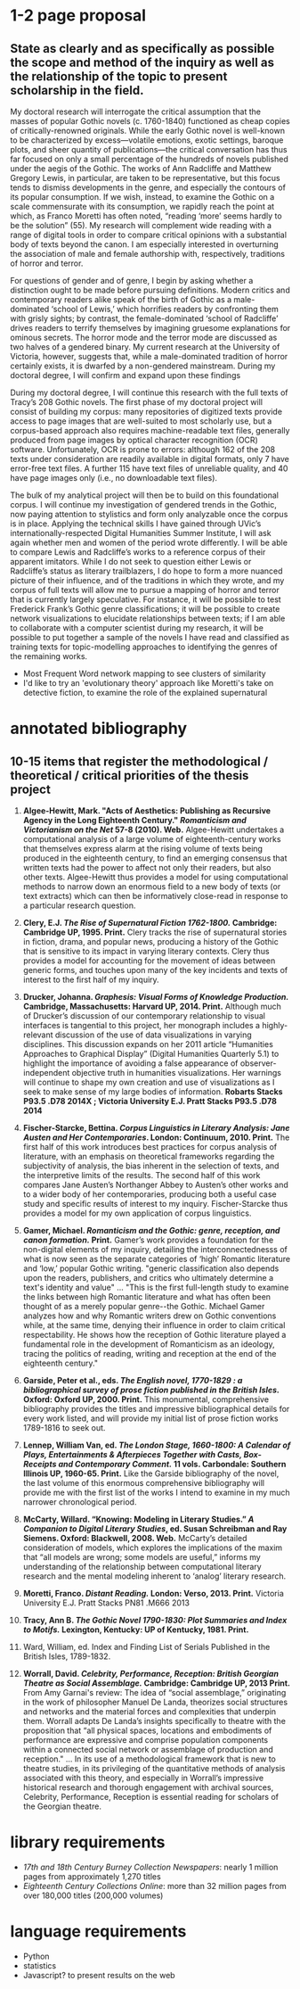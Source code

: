 # 1-2 page proposal
## State as clearly and as specifically as possible the scope and method of the inquiry as well as the relationship of the topic to present scholarship in the field.

My doctoral research will interrogate the critical assumption that the masses of popular Gothic novels (c. 1760-1840) functioned as cheap copies of critically-renowned originals. While the early Gothic novel is well-known to be characterized by excess—volatile emotions, exotic settings, baroque plots, and sheer quantity of publications—the critical conversation has thus far focused on only a small percentage of the hundreds of novels published under the aegis of the Gothic. The works of Ann Radcliffe and Matthew Gregory Lewis, in particular, are taken to be representative, but this focus tends to dismiss developments in the genre, and especially the contours of its popular consumption. If we wish, instead, to examine the Gothic on a scale commensurate with its consumption, we rapidly reach the point at which, as Franco Moretti has often noted, “reading ‘more’ seems hardly to be the solution” (55). My research will complement wide reading with a range of digital tools in order to compare critical opinions with a substantial body of texts beyond the canon. I am especially interested in overturning the association of male and female authorship with, respectively, traditions of horror and terror.

 For questions of gender and of genre, I begin by asking whether a distinction ought to be made before pursuing definitions. Modern critics and contemporary readers alike speak of the birth of Gothic as a male-dominated ‘school of Lewis,’ which horrifies readers by confronting them with grisly sights; by contrast, the female-dominated ‘school of Radcliffe’ drives readers to terrify themselves by imagining gruesome explanations for ominous secrets. The horror mode and the terror mode are discussed as two halves of a gendered binary. My current research at the University of Victoria, however, suggests that, while a male-dominated tradition of horror certainly exists, it is dwarfed by a non-gendered mainstream. During my doctoral degree, I will confirm and expand upon these findings
 
 During my doctoral degree, I will continue this research with the full texts of Tracy’s 208 Gothic novels. The first phase of my doctoral project will consist of building my corpus: many repositories of digitized texts provide access to page images that are well-suited to most scholarly use, but a corpus-based approach also requires machine-readable text files, generally produced from page images by optical character recognition (OCR) software. Unfortunately, OCR is prone to errors: although 162 of the 208 texts under consideration are readily available in digital formats, only 7 have error-free text files. A further 115 have text files of unreliable quality, and 40 have page images only (i.e., no downloadable text files).

The bulk of my analytical project will then be to build on this foundational corpus. I will continue my investigation of gendered trends in the Gothic, now paying attention to stylistics and form only analyzable once the corpus is in place. Applying the technical skills I have gained through UVic’s internationally-respected Digital Humanities Summer Institute, I will ask again whether men and women of the period wrote differently. I will be able to compare Lewis and Radcliffe’s works to a reference corpus of their apparent imitators. While I do not seek to question either Lewis or Radcliffe’s status as literary trailblazers, I do hope to form a more nuanced picture of their influence, and of the traditions in which they wrote, and my corpus of full texts will allow me to pursue a mapping of horror and terror that is currently largely speculative. For instance, it will be possible to test Frederick Frank’s Gothic genre classifications; it will be possible to create network visualizations to elucidate relationships between texts; if I am able to collaborate with a computer scientist during my research, it will be possible to put together a sample of the novels I have read and classified as training texts for topic-modelling approaches to identifying the genres of the remaining works.
* Most Frequent Word network mapping to see clusters of similarity
* I'd like to try an 'evolutionary theory' approach like Moretti's take on detective fiction, to examine the role of the explained supernatural


# annotated bibliography
## 10-15 items that register the methodological / theoretical / critical priorities of the thesis project

1. **Algee-Hewitt, Mark. "Acts of Aesthetics: Publishing as Recursive Agency in the Long Eighteenth Century." *Romanticism and Victorianism on the Net* 57-8 (2010). Web.** Algee-Hewitt undertakes a computational analysis of a large volume of eighteenth-century works that themselves express alarm at the rising volume of texts being produced in the eighteenth century, to find an emerging consensus that written texts had the power to affect not only their readers, but also other texts. Algee-Hewitt thus provides a model for using computational methods to narrow down an enormous field to a new body of texts (or text extracts) which can then be informatively close-read in response to a particular research question.

1. **Clery, E.J. *The Rise of Supernatural Fiction 1762-1800.* Cambridge: Cambridge UP, 1995. Print.** Clery tracks the rise of supernatural stories in fiction, drama, and popular news, producing a history of the Gothic that is sensitive to its impact in varying literary contexts. Clery thus provides a model for accounting for the movement of ideas between generic forms, and touches upon many of the key incidents and texts of interest to the first half of my inquiry.

1. **Drucker, Johanna. *Graphesis: Visual Forms of Knowledge Production.* Cambridge, Massachusetts: Harvard UP, 2014. Print.** Although much of Drucker’s discussion of our contemporary relationship to visual interfaces is tangential to this project, her monograph includes a highly-relevant discussion of the use of data visualizations in varying disciplines. This discussion expands on her 2011 article “Humanities Approaches to Graphical Display” (Digital Humanities Quarterly 5.1) to highlight the importance of avoiding a false appearance of observer-independent objective truth in humanities visualizations. Her warnings will continue to shape my own creation and use of visualizations as I seek to make sense of my large bodies of information. **Robarts Stacks P93.5 .D78 2014X ; Victoria University E.J. Pratt Stacks P93.5 .D78 2014**

1. **Fischer-Starcke, Bettina. *Corpus Linguistics in Literary Analysis: Jane Austen and Her Contemporaries*. London: Continuum, 2010. Print.** The first half of this work introduces best practices for corpus analysis of literature, with an emphasis on theoretical frameworks regarding the subjectivity of analysis, the bias inherent in the selection of texts, and the interpretive limits of the results. The second half of this work compares Jane Austen’s Northanger Abbey to Austen’s other works and to a wider body of her contemporaries, producing both a useful case study and specific results of interest to my inquiry. Fischer-Starcke thus provides a model for my own application of corpus linguistics.

1. **Gamer, Michael. *Romanticism and the Gothic: genre, reception, and canon formation.* Print.** Gamer’s work provides a foundation for the non-digital elements of my inquiry, detailing the interconnectednesss of what is now seen as the separate categories of ‘high’ Romantic literature and ‘low,’ popular Gothic writing. "generic classification also depends upon the readers, publishers, and critics who ultimately determine a text's identity and value" ... "This is the first full-length study to examine the links between high Romantic literature and what has often been thought of as a merely popular genre--the Gothic. Michael Gamer analyzes how and why Romantic writers drew on Gothic conventions while, at the same time, denying their influence in order to claim critical respectability. He shows how the reception of Gothic literature played a fundamental role in the development of Romanticism as an ideology, tracing the politics of reading, writing and reception at the end of the eighteenth century."

1. **Garside, Peter et al., eds. *The English novel, 1770-1829 : a bibliographical survey of prose fiction published in the British Isles.* Oxford: Oxford UP, 2000. Print.** This monumental, comprehensive bibliography provides the titles and impressive bibliographical details for every work listed, and will provide my initial list of prose fiction works 1789-1816 to seek out.

1. **Lennep, William Van, ed. *The London Stage, 1660-1800: A Calendar of Plays, Entertainments & Afterpieces Together with Casts, Box-Receipts and Contemporary Comment.* 11 vols. Carbondale: Southern Illinois UP, 1960-65. Print.** Like the Garside bibliography of the novel, the last volume of this enormous comprehensive bibliography will provide me with the first list of the works I intend to examine in my much narrower chronological period.

1. **McCarty, Willard. “Knowing: Modeling in Literary Studies.” *A Companion to Digital Literary Studies*, ed. Susan Schreibman and Ray Siemens. Oxford: Blackwell, 2008. Web.** McCarty’s detailed consideration of models, which explores the implications of the maxim that “all models are wrong; some models are useful,” informs my understanding of the relationship between computational literary research and the mental modeling inherent to ‘analog’ literary research.

1. **Moretti, Franco. *Distant Reading.* London: Verso, 2013. Print.** Victoria University E.J. Pratt Stacks PN81 .M666 2013

1. **Tracy, Ann B. *The Gothic Novel 1790-1830: Plot Summaries and Index to Motifs.* Lexington, Kentucky: UP of Kentucky, 1981. Print.**

1. Ward, William, ed. Index and Finding List of Serials Published in the British Isles, 1789-1832.

1. **Worrall, David. *Celebrity, Performance, Reception: British Georgian Theatre as Social Assemblage.* Cambridge: Cambridge UP, 2013 Print.** From Amy Garnai's review: The idea of “social assemblage,” originating in the work of philosopher Manuel De Landa, theorizes social structures and networks and the material forces and complexities that underpin them. Worrall adapts De Landa’s insights specifically to theatre with the proposition that “all physical spaces, locations and embodiments of performance are expressive and comprise population components within a connected social network or assemblage of production and reception." ... In its use of a methodological framework that is new to theatre studies, in its privileging of the quantitative methods of analysis associated with this theory, and especially in Worrall’s impressive historical research and thorough engagement with archival sources, Celebrity, Performance, Reception is essential reading for scholars of the Georgian theatre.

<!-- **Koch, Angela. “Gothic Bluebooks in the Princely Library of Corvey and Beyond.” *Cardiff Corvey: Reading the Romantic Text* 9 (2002): 5-25.** Includes lists of bluebooks in the collection, and a table of adaptations of novels into bluebooks. -->

# library requirements
* *17th and 18th Century Burney Collection Newspapers*: nearly 1 million pages from approximately 1,270 titles
* *Eighteenth Century Collections Online*:  more than 32 million pages from over 180,000 titles (200,000 volumes)

# language requirements
- Python
- statistics
- Javascript? to present results on the web


